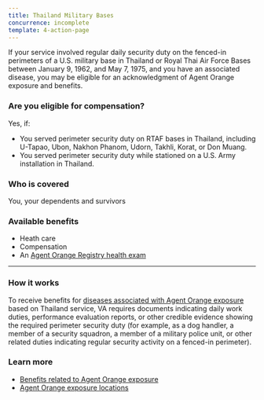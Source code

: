 ```yaml
---
title: Thailand Military Bases
concurrence: incomplete
template: 4-action-page
---
```


If your service involved regular daily security duty on the fenced-in perimeters of a U.S. military base in Thailand or Royal Thai Air Force Bases between January 9, 1962, and May 7, 1975, and you have an associated disease, you may be eligible for an acknowledgment of Agent Orange exposure and benefits.

<div class="call-out" markdown="1">

### Are you eligible for compensation?
Yes, if:
  - You served perimeter security duty on RTAF bases in Thailand, including U-Tapao, Ubon, Nakhon Phanom, Udorn, Takhli, Korat, or Don Muang.
  - You served perimeter security duty while stationed on a U.S. Army installation in Thailand.

### Who is covered
You, your dependents and survivors
</div>

### Available benefits
- Heath care
- Compensation
- An [Agent Orange Registry health exam](/disability-benefits/conditions/exposure-to-hazardous-materials/agent-orange/registry-health-exam/)

-----

### How it works
To receive benefits for [diseases associated with Agent Orange exposure](/disability-benefits/conditions/exposure-to-hazardous-materials/agent-orange/diseases/) based on Thailand service, VA requires documents indicating daily work duties, performance evaluation reports, or other credible evidence showing the required perimeter security duty (for example, as a dog handler, a member of a security squadron, a member of a military police unit, or other related duties indicating regular security activity on a fenced-in perimeter).

### Learn more
- [Benefits related to Agent Orange exposure](http://www.publichealth.va.gov/exposures/agentorange/benefits/index.asp)
- [Agent Orange exposure locations](/disability-benefits/conditions/exposure-to-hazardous-materials/agent-orange/)
